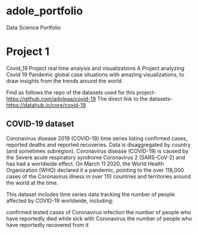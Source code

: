 # adole_portfolio
Data Science Portfolio

# Project 1

Covid_19 Project real time analysis and visualizations
A Project analyzing Covid 19 Pandemic global case situations with amazing visualizations, to draw insights from the trends around the world

Find as follows the repo of the datasets used for this project- https://github.com/adoleaa/covid-19
The direct link to the datasets- https://datahub.io/core/covid-19


## COVID-19 dataset
Coronavirus disease 2019 (COVID-19) time series listing confirmed cases, reported deaths and reported recoveries. Data is disaggregated by country (and sometimes subregion). Coronavirus disease (COVID-19) is caused by the Severe acute respiratory syndrome Coronavirus 2 (SARS-CoV-2) and has had a worldwide effect. On March 11 2020, the World Health Organization (WHO) declared it a pandemic, pointing to the over 118,000 cases of the Coronavirus illness in over 110 countries and territories around the world at the time.

This dataset includes time series data tracking the number of people affected by COVID-19 worldwide, including:

confirmed tested cases of Coronavirus infection
the number of people who have reportedly died while sick with Coronavirus
the number of people who have reportedly recovered from it



